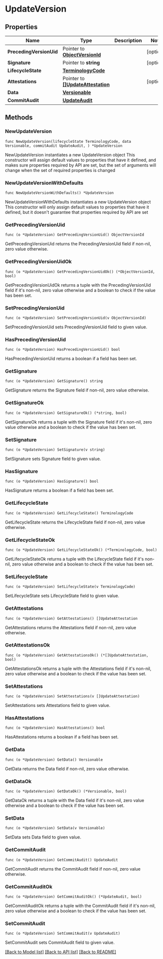 # UpdateVersion

## Properties

Name | Type | Description | Notes
------------ | ------------- | ------------- | -------------
**PrecedingVersionUid** | Pointer to [**ObjectVersionId**](ObjectVersionId.md) |  | [optional] 
**Signature** | Pointer to **string** |  | [optional] 
**LifecycleState** | [**TerminologyCode**](TerminologyCode.md) |  | 
**Attestations** | Pointer to [**[]UpdateAttestation**](UpdateAttestation.md) |  | [optional] 
**Data** | [**Versionable**](Versionable.md) |  | 
**CommitAudit** | [**UpdateAudit**](UpdateAudit.md) |  | 

## Methods

### NewUpdateVersion

`func NewUpdateVersion(lifecycleState TerminologyCode, data Versionable, commitAudit UpdateAudit, ) *UpdateVersion`

NewUpdateVersion instantiates a new UpdateVersion object
This constructor will assign default values to properties that have it defined,
and makes sure properties required by API are set, but the set of arguments
will change when the set of required properties is changed

### NewUpdateVersionWithDefaults

`func NewUpdateVersionWithDefaults() *UpdateVersion`

NewUpdateVersionWithDefaults instantiates a new UpdateVersion object
This constructor will only assign default values to properties that have it defined,
but it doesn't guarantee that properties required by API are set

### GetPrecedingVersionUid

`func (o *UpdateVersion) GetPrecedingVersionUid() ObjectVersionId`

GetPrecedingVersionUid returns the PrecedingVersionUid field if non-nil, zero value otherwise.

### GetPrecedingVersionUidOk

`func (o *UpdateVersion) GetPrecedingVersionUidOk() (*ObjectVersionId, bool)`

GetPrecedingVersionUidOk returns a tuple with the PrecedingVersionUid field if it's non-nil, zero value otherwise
and a boolean to check if the value has been set.

### SetPrecedingVersionUid

`func (o *UpdateVersion) SetPrecedingVersionUid(v ObjectVersionId)`

SetPrecedingVersionUid sets PrecedingVersionUid field to given value.

### HasPrecedingVersionUid

`func (o *UpdateVersion) HasPrecedingVersionUid() bool`

HasPrecedingVersionUid returns a boolean if a field has been set.

### GetSignature

`func (o *UpdateVersion) GetSignature() string`

GetSignature returns the Signature field if non-nil, zero value otherwise.

### GetSignatureOk

`func (o *UpdateVersion) GetSignatureOk() (*string, bool)`

GetSignatureOk returns a tuple with the Signature field if it's non-nil, zero value otherwise
and a boolean to check if the value has been set.

### SetSignature

`func (o *UpdateVersion) SetSignature(v string)`

SetSignature sets Signature field to given value.

### HasSignature

`func (o *UpdateVersion) HasSignature() bool`

HasSignature returns a boolean if a field has been set.

### GetLifecycleState

`func (o *UpdateVersion) GetLifecycleState() TerminologyCode`

GetLifecycleState returns the LifecycleState field if non-nil, zero value otherwise.

### GetLifecycleStateOk

`func (o *UpdateVersion) GetLifecycleStateOk() (*TerminologyCode, bool)`

GetLifecycleStateOk returns a tuple with the LifecycleState field if it's non-nil, zero value otherwise
and a boolean to check if the value has been set.

### SetLifecycleState

`func (o *UpdateVersion) SetLifecycleState(v TerminologyCode)`

SetLifecycleState sets LifecycleState field to given value.


### GetAttestations

`func (o *UpdateVersion) GetAttestations() []UpdateAttestation`

GetAttestations returns the Attestations field if non-nil, zero value otherwise.

### GetAttestationsOk

`func (o *UpdateVersion) GetAttestationsOk() (*[]UpdateAttestation, bool)`

GetAttestationsOk returns a tuple with the Attestations field if it's non-nil, zero value otherwise
and a boolean to check if the value has been set.

### SetAttestations

`func (o *UpdateVersion) SetAttestations(v []UpdateAttestation)`

SetAttestations sets Attestations field to given value.

### HasAttestations

`func (o *UpdateVersion) HasAttestations() bool`

HasAttestations returns a boolean if a field has been set.

### GetData

`func (o *UpdateVersion) GetData() Versionable`

GetData returns the Data field if non-nil, zero value otherwise.

### GetDataOk

`func (o *UpdateVersion) GetDataOk() (*Versionable, bool)`

GetDataOk returns a tuple with the Data field if it's non-nil, zero value otherwise
and a boolean to check if the value has been set.

### SetData

`func (o *UpdateVersion) SetData(v Versionable)`

SetData sets Data field to given value.


### GetCommitAudit

`func (o *UpdateVersion) GetCommitAudit() UpdateAudit`

GetCommitAudit returns the CommitAudit field if non-nil, zero value otherwise.

### GetCommitAuditOk

`func (o *UpdateVersion) GetCommitAuditOk() (*UpdateAudit, bool)`

GetCommitAuditOk returns a tuple with the CommitAudit field if it's non-nil, zero value otherwise
and a boolean to check if the value has been set.

### SetCommitAudit

`func (o *UpdateVersion) SetCommitAudit(v UpdateAudit)`

SetCommitAudit sets CommitAudit field to given value.



[[Back to Model list]](../README.md#documentation-for-models) [[Back to API list]](../README.md#documentation-for-api-endpoints) [[Back to README]](../README.md)


